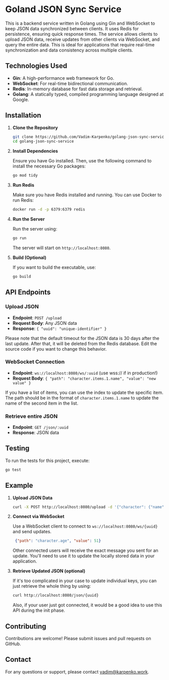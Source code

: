 # Goland JSON Sync Service



This is a backend service written in Golang using Gin and WebSocket to keep JSON data synchronized between clients. It uses Redis for persistence, ensuring quick response times. The service allows clients to upload JSON data, receive updates from other clients via WebSocket, and query the entire data. This is ideal for applications that require real-time synchronization and data consistency across multiple clients.


## Technologies Used

- **Gin**: A high-performance web framework for Go.
- **WebSocket**: For real-time bidirectional communication.
- **Redis**: In-memory database for fast data storage and retrieval.
- **Golang**: A statically typed, compiled programming language designed at Google. 


## Installation

1. **Clone the Repository**
    ```bash
    git clone https://github.com/Vadim-Karpenko/golang-json-sync-service.git
    cd golang-json-sync-service
    ```
2. **Install Dependencies**

    Ensure you have Go installed. Then, use the following command to install the necessary Go packages:
    ```bash
   go mod tidy
   ```

3. **Run Redis**

   Make sure you have Redis installed and running. You can use Docker to run Redis:
    ```bash
   docker run -d -p 6379:6379 redis
    ```

4. **Run the Server**

   Run the server using:
    ```bash
   go run
    ```

    The server will start on `http://localhost:8080`.

5. **Build (Optional)**

    If you want to build the executable, use:
    ```bash
    go build
    ```
## API Endpoints

### Upload JSON

- **Endpoint**: `POST /upload`
- **Request Body**: Any JSON data
- **Response**: `{ "uuid": "unique-identifier" }`

Please note that the default timeout for the JSON data is 30 days after the last update. After that, it will be deleted from the Redis database. Edit the source code if you want to change this behavior.

### WebSocket Connection

- **Endpoint**: `ws://localhost:8080/ws/:uuid` (use wss:// if in production!)
- **Request Body**: `{ "path": "character.items.1.name", "value": "new value" }`

If you have a list of items, you can use the index to update the specific item. The path should be in the format of `character.items.1.name` to update the name of the second item in the list.

### Retrieve entire JSON

- **Endpoint**: `GET /json/:uuid`
- **Response**: JSON data

## Testing

To run the tests for this project, execute:
```bash
go test
```
## Example

1. **Upload JSON Data**
    ```bash
   curl -X POST http://localhost:8080/upload -d '{"character": {"name": "Frodo", "age": 50, "items": ["cloak", "ring"]}}' -H "Content-Type: application/json"
    ```

2. **Connect via WebSocket**

   Use a WebSocket client to connect to `ws://localhost:8080/ws/{uuid}` and send updates.

   ```json
    {"path": "character.age", "value": 51}
   ```

   Other connected users will receive the exact message you sent for an update. You'll need to use it to update the locally stored data in your application.

3. **Retrieve Updated JSON (optional)**

    If it's too complicated in your case to update individual keys, you can just retrieve the whole thing by using:
    ```bash
    curl http://localhost:8080/json/{uuid}
    ```
    Also, if your user just got connected, it would be a good idea to use this API during the init phase.

## Contributing

Contributions are welcome! Please submit issues and pull requests on GitHub.

## Contact

For any questions or support, please contact [vadim@karpenko.work](mailto:vadim@karpenko.work).
